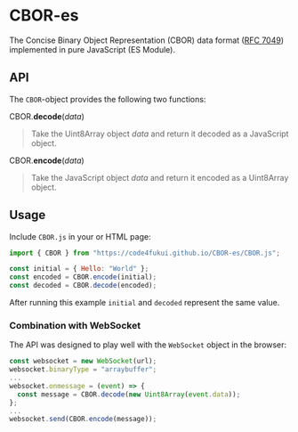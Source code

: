 CBOR-es
=======

The Concise Binary Object Representation (CBOR) data format ([RFC 7049](http://tools.ietf.org/html/rfc7049)) implemented in pure JavaScript (ES Module).

API
---

The `CBOR`-object provides the following two functions:

CBOR.**decode**(*data*)
> Take the Uint8Array object *data* and return it decoded as a JavaScript object.

CBOR.**encode**(*data*)
> Take the JavaScript object *data* and return it encoded as a Uint8Array object.

Usage
-----

Include `CBOR.js` in your or HTML page:
```js
import { CBOR } from "https://code4fukui.github.io/CBOR-es/CBOR.js";

const initial = { Hello: "World" };
const encoded = CBOR.encode(initial);
const decoded = CBOR.decode(encoded);
```
After running this example `initial` and `decoded` represent the same value.

### Combination with WebSocket

The API was designed to play well with the `WebSocket` object in the browser:
```javascript
const websocket = new WebSocket(url);
websocket.binaryType = "arraybuffer";
...
websocket.onmessage = (event) => {
  const message = CBOR.decode(new Uint8Array(event.data));
};
...
websocket.send(CBOR.encode(message));
```

